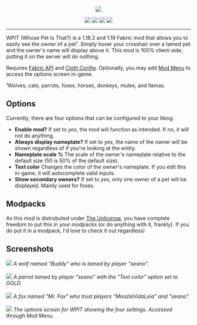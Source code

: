 <div align="center">
  <img src="https://i.imgur.com/h20V6ci.png"/>

  ![](https://img.shields.io/badge/minecraft-1.18.2-white?style=flat-square&color=red)
  ![](https://img.shields.io/badge/minecraft-1.19-white?style=flat-square&color=red)
  [![](https://img.shields.io/badge/dynamic/json?style=flat-square&color=5da545&label=modrinth%20downloads&query=downloads&url=https%3A%2F%2Fapi.modrinth.com%2Fapi%2Fv1%2Fmod%2FUK8n9eQD)](https://modrinth.com/mod/wpit)
  ![](https://img.shields.io/github/downloads/seaneoo/wpit/total?style=flat-square&label=github%20downloads&color=58A6FF)
  
  <hr>
</div>

WPIT (Whose Pet Is That?) is a 1.18.2 and 1.19 Fabric mod that allows you to easily see the owner of a pet¹. Simply hover your
crosshair over a tamed pet and the owner's name will display above it. This mod is 100% client-side, putting it on the
server will do nothing.

Requires [Fabric API](https://modrinth.com/mod/fabric-api)
and [Cloth Config](https://modrinth.com/mod/cloth-config/). Optionally, you may
add [Mod Menu](https://modrinth.com/mod/modmenu) to access the options screen in-game.

¹Wolves, cats, parrots, foxes, horses, donkeys, mules, and llamas.

## Options

Currently, there are four options that can be configured to your liking.

- **Enable mod?** If set to _yes_, the mod will function as intended. If _no_, it will not do anything.
- **Always display nameplate?** If set to _yes_, the name of the owner will be shown regardless of if you're looking at
  the entity.
- **Nameplate scale %** The scale of the owner's nameplate relative to the default size (50 is 50% of the default size).
- **Text color** Changes the color of the owner's nameplate. If you edit this in-game, it will autocomplete valid
  inputs.
- **Show secondary owners?** If set to _yes_, only one owner of a pet will be displayed. Mainly used for foxes.

## Modpacks

As this mod is distrubuted under [The Unlicense](LICENSE), you have complete freedom to put this in your modpacks (or do anything with it, frankly). If you do put it in a modpack, I'd love to check it out regardless!

## Screenshots

![](https://i.imgur.com/c3zBrm8.png)
*A wolf named "Buddy" who is tamed by player "seano".*
<br/><br/>
![](https://i.imgur.com/S7IBZfR.png)
*A parrot tamed by player "seano" with the "Text color" option set to _GOLD_.*
<br/><br/>
![](https://i.imgur.com/fbuYB2s.png)
*A fox named "Mr. Fox" who trust players "MoozleVidaLeia" and "seano".*
<br/><br/>
![](https://i.imgur.com/BXFX62e.png)
*The options screen for WPIT showing the four settings. Accessed through Mod Menu.*
<br/><br/>

